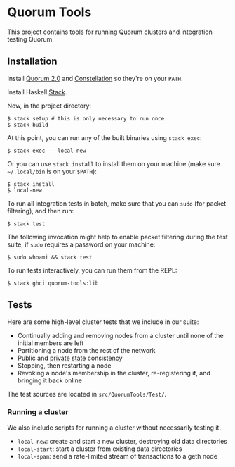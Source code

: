 # Quorum Tools

This project contains tools for running Quorum clusters and integration testing Quorum.

## Installation

Install [Quorum 2.0](https://github.com/jpmorganchase/quorum/releases/tag/v2.0.0) and [Constellation](https://github.com/jpmorganchase/constellation) so they're on your `PATH`.

Install Haskell [Stack](https://www.haskell.org/downloads#stack).

Now, in the project directory:

```
$ stack setup # this is only necessary to run once
$ stack build
```

At this point, you can run any of the built binaries using `stack exec`:

```
$ stack exec -- local-new
```

Or you can use `stack install` to install them on your machine (make sure `~/.local/bin` is on your `$PATH`):

```
$ stack install
$ local-new
```

To run all integration tests in batch, make sure that you can `sudo` (for packet filtering), and then run:

```
$ stack test
```

The following invocation might help to enable packet filtering during the test suite, if `sudo` requires a password on your machine:

```
$ sudo whoami && stack test
```

To run tests interactively, you can run them from the REPL:

```
$ stack ghci quorum-tools:lib
```

## Tests

Here are some high-level cluster tests that we include in our suite:

* Continually adding and removing nodes from a cluster until none of the initial members are left
* Partitioning a node from the rest of the network
* Public and [private state](https://github.com/jpmorganchase/quorum/wiki/Transaction-Processing) consistency
* Stopping, then restarting a node
* Revoking a node's membership in the cluster, re-registering it, and bringing it back online

The test sources are located in `src/QuorumTools/Test/`.

### Running a cluster

We also include scripts for running a cluster without necessarily testing it.

* `local-new`: create and start a new cluster, destroying old data directories
* `local-start`: start a cluster from existing data directories
* `local-spam`: send a rate-limited stream of transactions to a geth node
